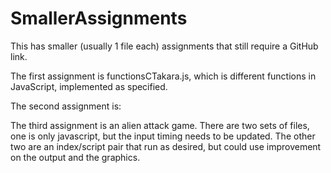 # SmallerAssignments
This has smaller (usually 1 file each) assignments that still require a GitHub link.

The first assignment is functionsCTakara.js, which is different functions in JavaScript, implemented as specified.

The second assignment is: 

The third assignment is an alien attack game.  There are two sets of files, one is only javascript, but the input timing needs to be updated.  The other two are an index/script pair that run as desired, but could use improvement on the output and the graphics.

